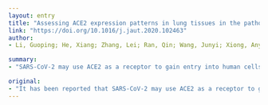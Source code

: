 ```yaml
---
layout: entry
title: "Assessing ACE2 expression patterns in lung tissues in the pathogenesis of COVID-19"
link: "https://doi.org/10.1016/j.jaut.2020.102463"
author:
- Li, Guoping; He, Xiang; Zhang, Lei; Ran, Qin; Wang, Junyi; Xiong, Anying; Wu, Dehong; Chen, Feng; Sun, Jinlyu; Chang, Christopher

summary:
- "SARS-CoV-2 may use ACE2 as a receptor to gain entry into human cells. Analyzing the distribution and expression level of ACE 2 may help reveal underlying mechanisms of viral susceptibility and post-infection modulation. We found that long-term smoking may be a risk factor for COVID-19. Our findings may help clinicians and researchers gain more insight into the pathogenesis of SARS. The findings may also help develop therapeutic strategies."

original:
- "It has been reported that SARS-CoV-2 may use ACE2 as a receptor to gain entry into human cells, in a way similar to that of SARS-CoV. Analyzing the distribution and expression level of ACE2 may therefore help reveal underlying mechanisms of viral susceptibility and post-infection modulation. In this study, we utilized previously uploaded information on ACE2 expression in various conditions including SARS-CoA to evaluate the role of ACE2 in SARS-CoV and extrapolate that to COVID-19. We found that the expression of ACE2 in healthy populations and patients with underlying diseases was not significantly different. However, based on the elevated expression of ACE2 in cigarette smokers, we speculate that long-term smoking may be a risk factor for COVID-19. Analysis of ACE2 in SARS-CoV infected cells suggests that ACE2 is not only a receptor but is also involved in post-infection regulation, including immune response, cytokine secretion, and viral genome replication. Moreover, we constructed Protein-protein interaction (PPI) networks and identified hub genes in viral activity and cytokine secretion. Our findings may help clinicians and researchers gain more insight into the pathogenesis of SARS-CoV-2 and design therapeutic strategies for COVID-19."
---
```


